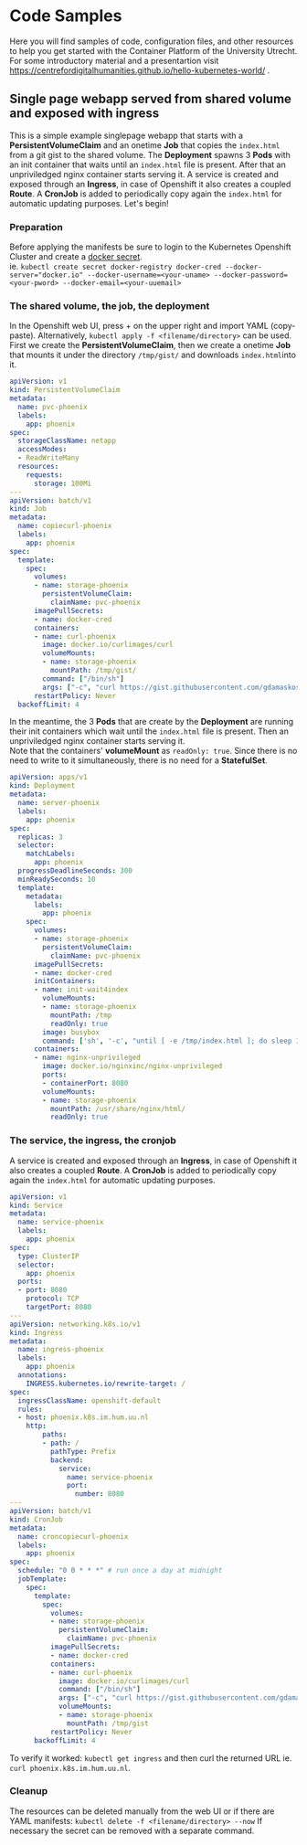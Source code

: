 # Code Samples
Here you will find samples of code, configuration files, and other resources to help you get started with the Container Platform of the University Utrecht.
For some introductory material and a presentartion visit https://centrefordigitalhumanities.github.io/hello-kubernetes-world/ .

## Single page webapp served from shared volume and exposed with ingress
This is a simple example singlepage webapp that starts with a **PersistentVolumeClaim** and an onetime **Job** that copies the `index.html` from a git gist to the shared volume. The **Deployment** spawns 3 **Pods** with an init container that waits until an `index.html` file is present.
After that an unpriviledged nginx container starts serving it. A service is created and exposed through an **Ingress**, in case of Openshift it also creates a coupled **Route**. A **CronJob** is added to periodically copy again the `index.html` for automatic updating purposes.
Let's begin!

### Preparation
Before applying the manifests be sure to login to the Kubernetes Openshift Cluster and create a [docker secret](https://kubernetes.io/docs/tasks/configure-pod-container/pull-image-private-registry/). \
ie. `kubectl create secret docker-registry docker-cred --docker-server="docker.io" --docker-username=<your-uname> --docker-password=<your-pword> --docker-email=<your-uuemail>`

### The shared volume, the job, the deployment
In the Openshift web UI, press + on the upper right and import YAML (copy-paste). Alternatively, `kubectl apply -f <filename/directory>` can be used.
First we create the **PersistentVolumeClaim**, then we create a onetime **Job** that mounts it under the directory `/tmp/gist/` and downloads `index.html`into it. 

```yaml
apiVersion: v1
kind: PersistentVolumeClaim
metadata:
  name: pvc-phoenix
  labels:
    app: phoenix
spec:
  storageClassName: netapp
  accessModes:
  - ReadWriteMany
  resources:
    requests:
      storage: 100Mi
---
apiVersion: batch/v1
kind: Job
metadata:
  name: copiecurl-phoenix
  labels:
    app: phoenix
spec:
  template:
    spec:
      volumes:
      - name: storage-phoenix
        persistentVolumeClaim:
          claimName: pvc-phoenix
      imagePullSecrets:
      - name: docker-cred
      containers:
      - name: curl-phoenix
        image: docker.io/curlimages/curl
        volumeMounts:
        - name: storage-phoenix
          mountPath: /tmp/gist/
        command: ["/bin/sh"]
        args: ["-c", "curl https://gist.githubusercontent.com/gdamaskos/f1a8ee5cffa83f51fed45680c310c9ad/raw/index.html -o /tmp/gist/index.html;"]
      restartPolicy: Never
  backoffLimit: 4
```
In the meantime, the 3 **Pods** that are create by the **Deployment** are running their init containers which wait until the `index.html` file is present. Then an unpriviledged nginx container starts serving it. \
Note that the containers' **volumeMount** as `readOnly: true`. Since there is no need to write to it simultaneously, there is no need for a **StatefulSet**.

```yaml
apiVersion: apps/v1
kind: Deployment
metadata:
  name: server-phoenix
  labels:
    app: phoenix
spec:
  replicas: 3
  selector:
    matchLabels:
      app: phoenix
  progressDeadlineSeconds: 300
  minReadySeconds: 10
  template:
    metadata:
      labels:
        app: phoenix
    spec:
      volumes:
      - name: storage-phoenix
        persistentVolumeClaim:
          claimName: pvc-phoenix
      imagePullSecrets:
      - name: docker-cred
      initContainers:
      - name: init-wait4index
        volumeMounts:
        - name: storage-phoenix
          mountPath: /tmp
          readOnly: true
        image: busybox
        command: ['sh', '-c', "until [ -e /tmp/index.html ]; do sleep 1; done; echo index.html exists"]
      containers:
      - name: nginx-unprivileged
        image: docker.io/nginxinc/nginx-unprivileged
        ports:
        - containerPort: 8080
        volumeMounts:
        - name: storage-phoenix
          mountPath: /usr/share/nginx/html/
          readOnly: true
```

### The service, the ingress, the cronjob
A service is created and exposed through an **Ingress**, in case of Openshift it also creates a coupled **Route**. A **CronJob** is added to periodically copy again the `index.html` for automatic updating purposes.

```yaml
apiVersion: v1
kind: Service
metadata:
  name: service-phoenix
  labels:
    app: phoenix
spec:
  type: ClusterIP
  selector:
    app: phoenix
  ports:
  - port: 8080
    protocol: TCP
    targetPort: 8080
---
apiVersion: networking.k8s.io/v1
kind: Ingress
metadata:
  name: ingress-phoenix
  labels:
    app: phoenix
  annotations:
    INGRESS.kubernetes.io/rewrite-target: /
spec:
  ingressClassName: openshift-default
  rules:
  - host: phoenix.k8s.im.hum.uu.nl
    http:
        paths:
        - path: /
          pathType: Prefix
          backend:
            service:
              name: service-phoenix
              port:
                number: 8080
---
apiVersion: batch/v1
kind: CronJob
metadata:
  name: croncopiecurl-phoenix
  labels:
    app: phoenix
spec:
  schedule: "0 0 * * *" # run once a day at midnight
  jobTemplate:
    spec:
      template:
        spec:
          volumes:
          - name: storage-phoenix
            persistentVolumeClaim:
              claimName: pvc-phoenix
          imagePullSecrets:
          - name: docker-cred
          containers:
          - name: curl-phoenix
            image: docker.io/curlimages/curl
            command: ["/bin/sh"]
            args: ["-c", "curl https://gist.githubusercontent.com/gdamaskos/f1a8ee5cffa83f51fed45680c310c9ad/raw/index.html -o /tmp/gist/index.html;"]
            volumeMounts:
            - name: storage-phoenix
              mountPath: /tmp/gist
          restartPolicy: Never
      backoffLimit: 4
```
To verify it worked: `kubectl get ingress` and then curl the returned URL ie. `curl phoenix.k8s.im.hum.uu.nl`.

### Cleanup
The resources can be deleted manually from the web UI or if there are YAML manifests: `kubectl delete -f <filename/directory> --now`
If necessary the secret can be removed with a separate command.
